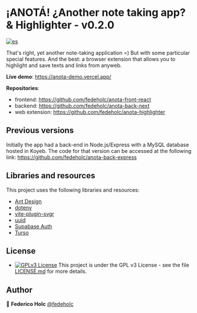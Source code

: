 # ¡ANOTÁ! ¿Another note taking app? & Highlighter - v0.2.0

[![es](https://img.shields.io/badge/lang-es-yellow.svg)](https://github.com/fedeholc/anota-front-react/blob/main/README.es.md)

That's right, yet another note-taking application =)
But with some particular special features. And the best: a browser extension that allows you to highlight and save texts and links from anyweb.

**Live demo**: <https://anota-demo.vercel.app/>

**Repositories**:

- frontend: <https://github.com/fedeholc/anota-front-react>
- backend: <https://github.com/fedeholc/anota-back-next>
- web extension: <https://github.com/fedeholc/anota-highlighter>

## Previous versions

Initially the app had a back-end in Node.js/Express with a MySQL database hosted in Koyeb. The code for that version can be accessed at the following link: <https://github.com/fedeholc/anota-back-express>

## Libraries and resources

This project uses the following libraries and resources:

- [Ant Design](https://www.npmjs.com/package/antd)
- [dotenv](https://www.npmjs.com/package/dotenv)
- [vite-plugin-svgr](https://www.npmjs.com/package/vite-plugin-svgr)
- [uuid](https://www.npmjs.com/package/uuid)
- [Supabase Auth](https://supabase.com/docs/guides/auth)
- [Turso](https://turso.tech/)

## License

- [![GPLv3 License](https://img.shields.io/badge/License-GPL%20v3-yellow.svg)](https://opensource.org/licenses/) This project is under the GPL v3 License - see the file [LICENSE.md](LICENSE.md) for more details.

## Author

👤 **Federico Holc** [@fedeholc](https://github.com/fedeholc)
